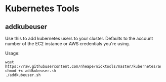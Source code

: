 Kubernetes Tools
=====

## addkubeuser

Use this to add kubernetes users to your cluster. Defaults to the account number of the EC2 instance or AWS credentials you're using.

Usage:
```
wget https://raw.githubusercontent.com/nheape/nicktools/master/kubernetes/addkubeuser.sh
chmod +x addkubeuser.sh
./addkubeuser.sh
```
